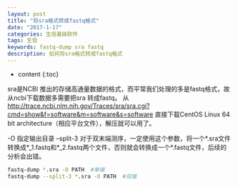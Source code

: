 ```yaml
---
layout: post
title: "将sra格式转成fastq格式"
date: "2017-1-17"
categories: 生信基础软件
tags: 生信
keywords: fastq-dump sra fastq
description: 如何将sra格式转成fastq格式
---
```


* content
{:toc}


sra是NCBI 推出的存储高通量数据的格式，而平常我们处理的多是fastq格式，故从ncbi下载数据多需要把sra 转成fastq。 从 http://trace.ncbi.nlm.nih.gov/Traces/sra/sra.cgi?cmd=show&f=software&m=software&s=software 直接下载CentOS Linux 64 bit architecture（相应平台文件），解压就可以用了。

-O 指定输出目录
–split-3 对于双末端测序，一定使用这个参数，将一个\*.sra文件转换成\*_1.fastq和\*_2.fastq两个文件，否则就会转换成一个\*.fastq文件，后续的分析会出错。
```bash
fastq-dump *.sra -O PATH  #单端
fastq-dump --split-3 *.sra -O PATH  #双端
```